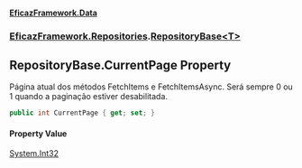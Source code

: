 #### [EficazFramework.Data](EficazFrameworkData.md 'EficazFramework Data')
### [EficazFramework.Repositories](EficazFrameworkData.md#EficazFramework.Repositories 'EficazFramework.Repositories').[RepositoryBase&lt;T&gt;](EficazFramework.Repositories/RepositoryBase_T_.md 'EficazFramework.Repositories.RepositoryBase<T>')

## RepositoryBase<T>.CurrentPage Property

Página atual dos métodos FetchItems e FetchItemsAsync. Será sempre 0 ou 1 quando a paginação estiver desabilitada.

```csharp
public int CurrentPage { get; set; }
```

#### Property Value
[System.Int32](https://docs.microsoft.com/en-us/dotnet/api/System.Int32 'System.Int32')